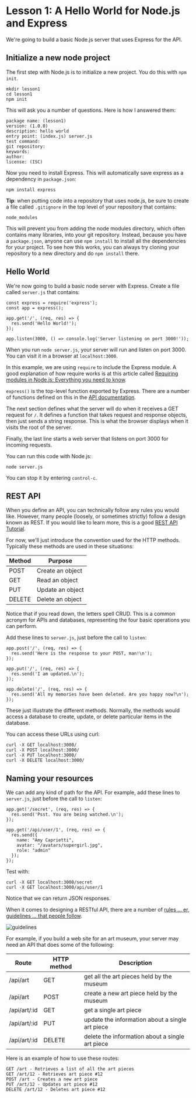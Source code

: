 # Lesson 1: A Hello World for Node.js and Express

We're going to build a basic Node.js server that uses Express for the
API.

## Initialize a new node project

The first step with Node.js is to initialize a new project. You do
this with `npm init`.

```
mkdir lesson1
cd lesson1
npm init
```

This will ask you a number of questions. Here is how I answered them:

```
package name: (lesson1)
version: (1.0.0)
description: hello world
entry point: (index.js) server.js
test command:
git repository:
keywords:
author:
license: (ISC)
```

Now you need to install Express. This will automatically save express
as a dependency in `package.json`:

```
npm install express
```

**Tip**: when putting code into a repository that uses node.js, be
  sure to create a file called `.gitignore` in the top level of your
  repository that contains:

```
node_modules
```

This will prevent you from adding the node modules directory, which
often contains many libraries, into your git repository. Instead,
because you have a `package.json`, anyone can use `npm install` to
install all the dependencies for your project. To see how this works,
you can always try cloning your repository to a new directory and do
`npm install` there.

## Hello World

We're now going to build a basic node server with Express. Create a
file called `server.js` that contains:

```
const express = require('express');
const app = express();

app.get('/', (req, res) => {
  res.send('Hello World!');
});

app.listen(3000, () => console.log('Server listening on port 3000!'));
```

When you run `node server.js`, your server will run and listen on port
3000. You can visit it in a browser at `localhost:3000`.


In this example, we are using `require` to include the Express
module. A good explanation of how require works is at this article
called [Requiring modules in Node.js: Everything you need to
know](https://medium.freecodecamp.org/requiring-modules-in-node-js-everything-you-need-to-know-e7fbd119be8).

`express()` is the top-level function exported by Express. There are a
number of functions defined on this in the [API
documentation](https://expressjs.com/en/4x/api.html).

The next section defines what the server will do when it receives a
GET request for `/`. It defines a function that takes request and
response objects, then just sends a string response. This is what the
browser displays when it visits the root of the server.

Finally, the last line starts a web server that listens on port 3000
for incoming requests.

You can run this code with Node.js:

```
node server.js
```

You can stop it by entering `control-c`.

## REST API

When you define an API, you can technically follow any rules you would
like. However, many people (loosely, or sometimes strictly) follow a
design known as REST. If you would like to learn more, this is a good
[REST API
Tutorial](https://www.vinaysahni.com/best-practices-for-a-pragmatic-restful-api).

For now, we'll just introduce the convention used for the HTTP
methods. Typically these methods are used in these situations:

Method   |   Purpose
---------|--------------------
POST     |   Create an object
GET      |   Read an object
PUT	 |   Update an object
DELETE	 |   Delete an object

Notice that if you read down, the letters spell CRUD. This is a common
acronym for APIs and databases, representing the four basic operations
you can perform.

Add these lines to `server.js`, just before the call to `listen`:

```
app.post('/', (req, res) => {
  res.send('Here is the response to your POST, man!\n');
});

app.put('/', (req, res) => {
  res.send('I am updated.\n');
});

app.delete('/', (req, res) => {
  res.send('All my memories have been deleted. Are you happy now?\n');
});
```

These just illustrate the different methods. Normally, the methods
would access a database to create, update, or delete particular items
in the database.

You can access these URLs using curl:

```
curl -X GET localhost:3000/
curl -X POST localhost:3000/
curl -X PUT localhost:3000/
curl -X DELETE localhost:3000/
```

## Naming your resources

We can add any kind of path for the API. For example, add these lines
to `server.js`, just before the call to `listen`:

```
app.get('/secret', (req, res) => {
  res.send('Psst. You are being watched.\n');
});

app.get('/api/user/1', (req, res) => {
  res.send({
    name: "Amy Caprietti",
    avatar: "/avatars/supergirl.jpg",
    role: "admin"
  });
});
```
Test with:

```
curl -X GET localhost:3000/secret
curl -X GET localhost:3000/api/user/1
```

Notice that we can return JSON responses.

When it comes to designing a RESTful API, there are a number of [rules
... er, guidelines ... that people
follow](https://www.vinaysahni.com/best-practices-for-a-pragmatic-restful-api).

![guidelines](images/guidelines.jpg)

For example, if you build a web site for an art museum, your server
may need an API that does some of the following:

Route | HTTP method | Description
------| ------------|---------------
/api/art | GET | get all the art pieces held by the museum
/api/art | POST | create a new art piece held by the museum
/api/art/:id | GET | get a single art piece
/api/art/:id | PUT | update the information about a single art piece
/api/art/:id | DELETE | delete the information about a single art piece

Here is an example of how to use these routes:

```
GET /art - Retrieves a list of all the art pieces
GET /art/12 - Retrieves art piece #12
POST /art - Creates a new art piece
PUT /art/12 - Updates art piece #12
DELETE /art/12 - Deletes art piece #12
```

